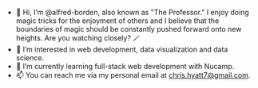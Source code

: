 - 👋 Hi, I’m @alfred-borden, also known as "The Professor." I enjoy doing magic tricks for the enjoyment of others and I believe that the boundaries of magic should be constantly pushed forward onto new heights. Are you watching closely? 🪄
- 👀 I’m interested in web development, data visualization and data science.
- 🌱 I’m currently learning full-stack web development with Nucamp.
- 📫 You can reach me via my personal email at chris.hyatt7@gmail.com.

<!---
alfred-borden/alfred-borden is a ✨ special ✨ repository because its `README.md` (this file) appears on your GitHub profile.
You can click the Preview link to take a look at your changes.
--->
